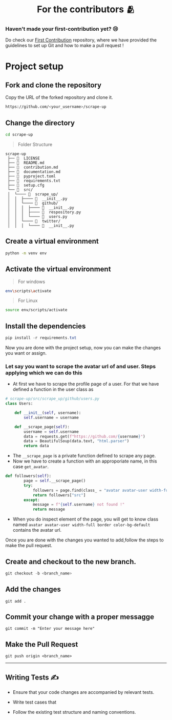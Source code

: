 <h1 align=center> For the contributors 🫂 </h1>

### Haven't made your first-contribution yet? 😢
Do check our [First Contribution](https://github.com/Clueless-Community/first-contribution) repository, where we have provided the guidelines to set up Git and how to make a pull request !

# Project setup 
## Fork and clone the repository
Copy the URL of the forked repository and clone it.
```bash
https://github.com/<your_username>/scrape-up
```

## Change the directory
```bash
cd scrape-up
```

> Folder Structure
```
scrape-up
 ├── 📄  LICENSE  
 ├── 📄  README.md  
 ├── 📄  contribution.md  
 ├── 📄  documentation.md  
 ├── 📄  pyproject.toml  
 ├── 📄  requirements.txt  
 ├── 📄  setup.cfg  
 └── 📂  src/ 
 │  └──── 📂  scrape_up/ 
 │  │  ├──── 📄  __init__.py  
 │  │  └──── 📂  github/ 
 │  │  │  ├──── 📄  __init__.py  
 │  │  │  ├──── 📄  respository.py  
 │  │  │  └──── 📄  users.py  
 │  │  └──── 📂  twitter/ 
 │  │  │  └──── 📄  __init__.py  

```


## Create a virtual environment
```bash
python -m venv env
```
## Activate the virtual environment
> For windows
```bash
env\scripts\activate
```
> For Linux
```bash
source env/scripts/activate
```

## Install the dependencies
```powershell
pip install -r requirements.txt
```

Now you are done with the project setup, now you can make the changes you want or assign.

### Let say you want to scrape the avatar url of and user. Steps applying which we can do this
+ At first we have to scrape the profile page of a user. For that we have defined a function in the user class as
```python
# scrape-up/src/scrape_up/github/users.py
class Users:

    def __init__(self, username):
        self.username = username

    def __scrape_page(self):
        username = self.username
        data = requests.get(f"https://github.com/{username}")
        data = BeautifulSoup(data.text, "html.parser")
        return data
```

+ The `__scrape_page` is a private function defined to scrape any page. 
+ Now we have to create a function with an approporiate name, in this case `get_avatar`.
```python
def followers(self):
        page = self.__scrape_page()
        try:
            followers = page.find(class_ = "avatar avatar-user width-full border color-bg-default")
            return followers["src"]
        except:
            message = f"{self.username} not found !"
            return message
```
+ When you do inspect element of the page, you will get to know class named `avatar avatar-user width-full border color-bg-default` contains the avatar url.

Once you are done with the changes you wanted to add,follow the steps to make the pull request.
## Create and checkout to the new branch.
```powershell
git checkout -b <branch_name>
```
## Add the changes
```
git add .
```

## Commit your change with a proper messagge
```
git commit -m "Enter your message here"
```

## Make the Pull Request
```
git push origin <branch_name>
```
---

## Writing Tests ✍️

- Ensure that your code changes are accompanied by relevant tests.

- Write test cases that


- Follow the existing test structure and naming conventions.
